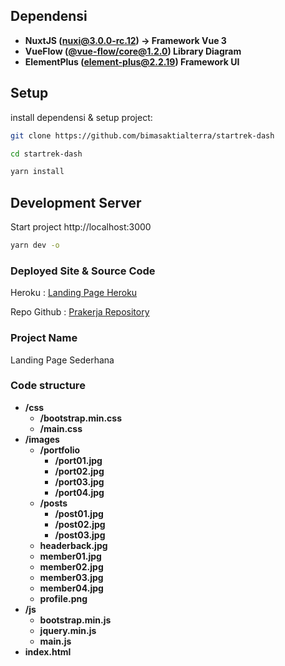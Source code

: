 ## Dependensi

* **NuxtJS ([nuxi@3.0.0-rc.12](https://www.npmjs.com/package/nuxi?activeTab=versions)) → Framework Vue 3**
* **VueFlow ([@vue-flow/core@1.2.0](https://www.npmjs.com/package/@vue-flow/core?activeTab=versions)) Library Diagram**
* **ElementPlus ([element-plus@2.2.19](https://www.npmjs.com/package/element-plus?activeTab=versions)) Framework UI**

## Setup

install dependensi & setup project:

```bash
git clone https://github.com/bimasaktialterra/startrek-dash

cd startrek-dash

yarn install
```

## Development Server

Start project http://localhost:3000

```bash
yarn dev -o
```





### Deployed Site & Source Code
Heroku : [Landing Page Heroku](http://landing-zidni.herokuapp.com/)

Repo Github : [Prakerja Repository](https://github.com/zidni-bwi/prakerja)

### Project Name
Landing Page Sederhana

### Code structure

* **/css**
  + **/bootstrap.min.css**
  + **/main.css**
* **/images**
  + **/portfolio**
    + **/port01.jpg**
    + **/port02.jpg**
    + **/port03.jpg**
    + **/port04.jpg**
  + **/posts**
    + **/post01.jpg**
    + **/post02.jpg**
    + **/post03.jpg**
  + **headerback.jpg**
  + **member01.jpg**
  + **member02.jpg**
  + **member03.jpg**
  + **member04.jpg**
  + **profile.png**
* **/js**
  + **bootstrap.min.js**
  + **jquery.min.js**
  + **main.js**
* **index.html**
